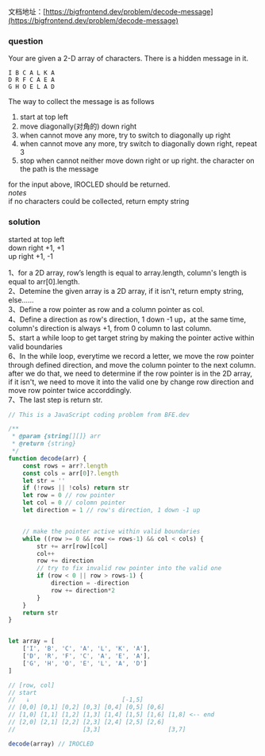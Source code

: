 文档地址：[https://bigfrontend.dev/problem/decode-message](https://bigfrontend.dev/problem/decode-message)
### question
Your are given a 2-D array of characters. There is a hidden message in it.
```
I B C A L K A
D R F C A E A
G H O E L A D
```
The way to collect the message is as follows

1. start at top left
2. move diagonally(对角的) down right
3. when cannot move any more, try to switch to diagonally up right
4. when cannot move any more, try switch to diagonally down right, repeat 3
5. stop when cannot neither move down right or up right. the character on the path is the message

for the input above, IROCLED should be returned.<br />_notes_<br />if no characters could be collected, return empty string

### solution
started at top left <br />down right +1, +1<br />up right +1, -1


1、for a 2D array, row’s length is equal to array.length,  column's length is equal to arr[0].length.<br />2、Detemine the given array is a 2D array, if it isn't, return empty string, else……<br />3、Define a row pointer as row and a column pointer as col.<br />4、Define a direction as row's direction, 1 down -1 up，at the same time, column's direction is always +1, from 0 column to last column.<br />5、start a while loop to get target string by making the pointer active within valid boundaries<br />6、In the while loop, everytime we record a letter, we move the row pointer through defined direction, and move the column pointer to the next column. after we do that, we need to determine if the row pointer is in the 2D array, if it isn't, we need to move it into the valid one by change row direction and move row pointer twice accorddingly.<br />7、The last step is return str.

```javascript
// This is a JavaScript coding problem from BFE.dev 

/**
 * @param {string[][]} arr
 * @return {string}
 */
function decode(arr) {
    const rows = arr?.length
    const cols = arr[0]?.length
    let str = ''
    if (!rows || !cols) return str
    let row = 0 // row pointer
    let col = 0 // colomn pointer
    let direction = 1 // row's direction, 1 down -1 up


    // make the pointer active within valid boundaries
    while ((row >= 0 && row <= rows-1) && col < cols) {
        str += arr[row][col]
        col++
        row += direction
        // try to fix invalid row pointer into the valid one
        if (row < 0 || row > rows-1) {
            direction = -direction
            row += direction*2
        }
    }
    return str
}


let array = [
    ['I', 'B', 'C', 'A', 'L', 'K', 'A'],
    ['D', 'R', 'F', 'C', 'A', 'E', 'A'],
    ['G', 'H', 'O', 'E', 'L', 'A', 'D']
]

// [row, col]
// start
//   ↓                          [-1,5]
// [0,0] [0,1] [0,2] [0,3] [0,4] [0,5] [0,6]
// [1,0] [1,1] [1,2] [1,3] [1,4] [1,5] [1,6] [1,8] <-- end
// [2,0] [2,1] [2,2] [2,3] [2,4] [2,5] [2,6]
//                   [3,3]                   [3,7]

decode(array) // IROCLED
```


